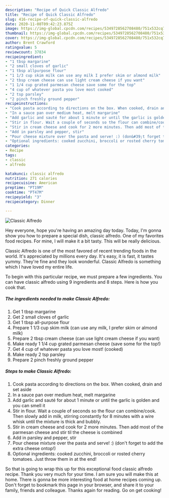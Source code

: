 ```yaml
---
description: "Recipe of Quick Classic Alfredo"
title: "Recipe of Quick Classic Alfredo"
slug: 416-recipe-of-quick-classic-alfredo
date: 2020-11-08T09:42:23.875Z
image: https://img-global.cpcdn.com/recipes/5349728562708480/751x532cq70/classic-alfredo-recipe-main-photo.jpg
thumbnail: https://img-global.cpcdn.com/recipes/5349728562708480/751x532cq70/classic-alfredo-recipe-main-photo.jpg
cover: https://img-global.cpcdn.com/recipes/5349728562708480/751x532cq70/classic-alfredo-recipe-main-photo.jpg
author: Brent Crawford
ratingvalue: 5
reviewcount: 37834
recipeingredient:
- "1 tbsp margarine"
- "2 small cloves of garlic"
- "1 tbsp allpurpose flour"
- "1 1/3 cup skim milk can use any milk I prefer skim or almond milk"
- "2 tbsp cream cheese can use light cream cheese if you want"
- "1 1/4 cup grated parmesan cheese save some for the top"
- "4 cup of whatever pasta you love most cooked"
- "2 tsp parsley"
- "2 pinch freshly ground pepper"
recipeinstructions:
- "Cook pasta according to directions on the box. When cooked, drain and set aside"
- "In a sauce pan over medium heat, melt margarine"
- "Add garlic and sauté for about 1 minute or until the garlic is golden and you can smell it"
- "Stir in flour. Wait a couple of seconds so the flour can combine/cook. Then slowly add in milk, stirring constantly for 8 minutes with a wire whisk until the mixture is thick and bubbly."
- "Stir in cream cheese and cook for 2 more minutes. Then add most of the parmesan cheese and stir til the cheese is combined"
- "Add in parsley and pepper, stir"
- "Pour cheese mixture over the pasta and serve! :) (don&#39;t forget to add the extra cheese ontop!)"
- "Optional ingredients: cooked zucchini, broccoli or rosted cherry tomatoes. Just throw them in at the end!"
categories:
- Recipe
tags:
- classic
- alfredo

katakunci: classic alfredo 
nutrition: 271 calories
recipecuisine: American
preptime: "PT19M"
cooktime: "PT47M"
recipeyield: "3"
recipecategory: Dinner

---
```



![Classic Alfredo](https://img-global.cpcdn.com/recipes/5349728562708480/751x532cq70/classic-alfredo-recipe-main-photo.jpg)

Hey everyone, hope you're having an amazing day today. Today, I'm gonna show you how to prepare a special dish, classic alfredo. One of my favorites food recipes. For mine, I will make it a bit tasty. This will be really delicious.

Classic Alfredo is one of the most favored of recent trending foods in the world. It's appreciated by millions every day. It's easy, it is fast, it tastes yummy. They're fine and they look wonderful. Classic Alfredo is something which I have loved my entire life.




To begin with this particular recipe, we must prepare a few ingredients. You can have classic alfredo using 9 ingredients and 8 steps. Here is how you cook that.

<!--inarticleads1-->

##### The ingredients needed to make Classic Alfredo:

1. Get 1 tbsp margarine
1. Get 2 small cloves of garlic
1. Get 1 tbsp all-purpose flour
1. Prepare 1 1/3 cup skim milk (can use any milk, I prefer skim or almond milk)
1. Prepare 2 tbsp cream cheese (can use light cream cheese if you want)
1. Make ready 1 1/4 cup grated parmesan cheese (save some for the top!)
1. Get 4 cup of whatever pasta you love most! (cooked)
1. Make ready 2 tsp parsley
1. Prepare 2 pinch freshly ground pepper




<!--inarticleads2-->

##### Steps to make Classic Alfredo:

1. Cook pasta according to directions on the box. When cooked, drain and set aside
1. In a sauce pan over medium heat, melt margarine
1. Add garlic and sauté for about 1 minute or until the garlic is golden and you can smell it
1. Stir in flour. Wait a couple of seconds so the flour can combine/cook. Then slowly add in milk, stirring constantly for 8 minutes with a wire whisk until the mixture is thick and bubbly.
1. Stir in cream cheese and cook for 2 more minutes. Then add most of the parmesan cheese and stir til the cheese is combined
1. Add in parsley and pepper, stir
1. Pour cheese mixture over the pasta and serve! :) (don&#39;t forget to add the extra cheese ontop!)
1. Optional ingredients: cooked zucchini, broccoli or rosted cherry tomatoes. Just throw them in at the end!




So that is going to wrap this up for this exceptional food classic alfredo recipe. Thank you very much for your time. I am sure you will make this at home. There is gonna be more interesting food at home recipes coming up. Don't forget to bookmark this page in your browser, and share it to your family, friends and colleague. Thanks again for reading. Go on get cooking!
